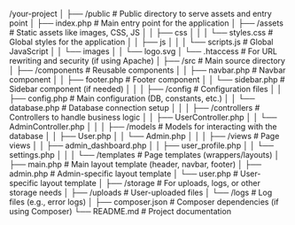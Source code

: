 /your-project
│
├── /public                  # Public directory to serve assets and entry point
│   ├── index.php            # Main entry point for the application
│   ├── /assets              # Static assets like images, CSS, JS
│   │   ├── css
│   │   │   └── styles.css   # Global styles for the application
│   │   ├── js
│   │   │   └── scripts.js   # Global JavaScript
│   │   └── images
│   │       └── logo.svg
│   └── .htaccess            # For URL rewriting and security (if using Apache)
│
├── /src                     # Main source directory
│   ├── /components          # Reusable components
│   │   ├── navbar.php       # Navbar component
│   │   ├── footer.php       # Footer component
│   │   └── sidebar.php      # Sidebar component (if needed)
│   │
│   ├── /config              # Configuration files
│   │   ├── config.php       # Main configuration (DB, constants, etc.)
│   │   └── database.php     # Database connection setup
│   │
│   ├── /controllers         # Controllers to handle business logic
│   │   ├── UserController.php
│   │   └── AdminController.php
│   │
│   ├── /models              # Models for interacting with the database
│   │   ├── User.php
│   │   └── Admin.php
│   │
│   ├── /views               # Page views
│   │   ├── admin_dashboard.php
│   │   ├── user_profile.php
│   │   └── settings.php
│   │
│   └── /templates           # Page templates (wrappers/layouts)
│       ├── main.php         # Main layout template (header, navbar, footer)
│       ├── admin.php        # Admin-specific layout template
│       └── user.php         # User-specific layout template
│
├── /storage                 # For uploads, logs, or other storage needs
│   ├── /uploads             # User-uploaded files
│   └── /logs                # Log files (e.g., error logs)
│
├── composer.json            # Composer dependencies (if using Composer)
└── README.md                # Project documentation
